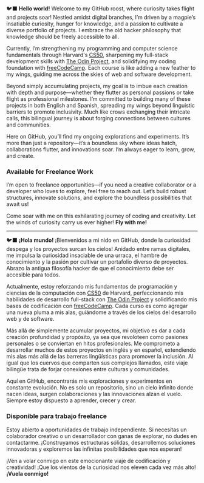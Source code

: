 🐦‍⬛ **Hello world!** Welcome to my GitHub roost, where curiosity takes flight and projects soar! Nestled amidst digital branches, I’m driven by a magpie’s insatiable curiosity, hunger for knowledge, and a passion to cultivate a diverse portfolio of projects. I embrace the old hacker philosophy that knowledge should be freely accessible to all.

Currently, I’m strengthening my programming and computer science fundamentals through Harvard's [CS50](https://korakophilos.net/cs50/), sharpening my full-stack development skills with [The Odin Project](https://korakophilos.net/theodinproject/), and solidifying my coding foundation with [freeCodeCamp](https://korakophilos.net/freecodecamp/). Each course is like adding a new feather to my wings, guiding me across the skies of web and software development.

Beyond simply accumulating projects, my goal is to imbue each creation with depth and purpose—whether they flutter as personal passions or take flight as professional milestones. I’m committed to building many of these projects in both English and Spanish, spreading my wings beyond linguistic barriers to promote inclusivity. Much like crows exchanging their intricate calls, this bilingual journey is about forging connections between cultures and communities.

Here on GitHub, you’ll find my ongoing explorations and experiments. It’s more than just a repository—it’s a boundless sky where ideas hatch, collaborations flutter, and innovations soar. I’m always eager to learn, grow, and create.

### Available for Freelance Work

I’m open to freelance opportunities—if you need a creative collaborator or a developer who loves to explore, feel free to reach out. Let’s build robust structures, innovate solutions, and explore the boundless possibilities that await us!

Come soar with me on this exhilarating journey of coding and creativity. Let the winds of curiosity carry us ever higher! **Fly with me!**

---

🐦‍⬛ **¡Hola mundo!** ¡Bienvenidos a mi nido en GitHub, donde la curiosidad despega y los proyectos surcan los cielos! Anidado entre ramas digitales, me impulsa la curiosidad insaciable de una urraca, el hambre de conocimiento y la pasión por cultivar un portafolio diverso de proyectos. Abrazo la antigua filosofía hacker de que el conocimiento debe ser accesible para todos.

Actualmente, estoy reforzando mis fundamentos de programación y ciencias de la computación con [CS50](https://korakophilos.net/cs50/) de Harvard, perfeccionando mis habilidades de desarrollo full-stack con [The Odin Project](https://korakophilos.net/theodinproject/) y solidificando mis bases de codificación con [freeCodeCamp](https://korakophilos.net/freecodecamp/). Cada curso es como agregar una nueva pluma a mis alas, guiándome a través de los cielos del desarrollo web y de software.

Más allá de simplemente acumular proyectos, mi objetivo es dar a cada creación profundidad y propósito, ya sea que revoloteen como pasiones personales o se conviertan en hitos profesionales. Me comprometo a desarrollar muchos de estos proyectos en inglés y en español, extendiendo mis alas más allá de las barreras lingüísticas para promover la inclusión. Al igual que los cuervos que comparten sus complejos llamados, este viaje bilingüe trata de forjar conexiones entre culturas y comunidades.

Aquí en GitHub, encontrarás mis exploraciones y experimentos en constante evolución. No es solo un repositorio, sino un cielo infinito donde nacen ideas, surgen colaboraciones y las innovaciones alzan el vuelo. Siempre estoy dispuesto a aprender, crecer y crear.

### Disponible para trabajo freelance

Estoy abierto a oportunidades de trabajo independiente. Si necesitas un colaborador creativo o un desarrollador con ganas de explorar, no dudes en contactarme. ¡Construyamos estructuras sólidas, desarrollemos soluciones innovadoras y exploremos las infinitas posibilidades que nos esperan!

¡Ven a volar conmigo en este emocionante viaje de codificación y creatividad! ¡Que los vientos de la curiosidad nos eleven cada vez más alto! **¡Vuela conmigo!**
